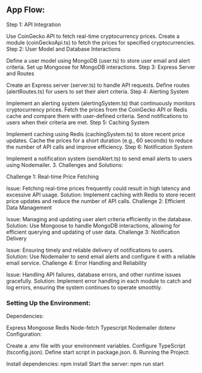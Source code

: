## App Flow:

Step 1: API Integration

Use CoinGecko API to fetch real-time cryptocurrency prices.
Create a module (coinGeckoApi.ts) to fetch the prices for specified cryptocurrencies.
Step 2: User Model and Database Interactions

Define a user model using MongoDB (user.ts) to store user email and alert criteria.
Set up Mongoose for MongoDB interactions.
Step 3: Express Server and Routes

Create an Express server (server.ts) to handle API requests.
Define routes (alertRoutes.ts) for users to set their alert criteria.
Step 4: Alerting System

Implement an alerting system (alertingSystem.ts) that continuously monitors cryptocurrency prices.
Fetch the prices from the CoinGecko API or Redis cache and compare them with user-defined criteria.
Send notifications to users when their criteria are met.
Step 5: Caching System

Implement caching using Redis (cachingSystem.ts) to store recent price updates.
Cache the prices for a short duration (e.g., 60 seconds) to reduce the number of API calls and improve efficiency.
Step 6: Notification System

Implement a notification system (sendAlert.ts) to send email alerts to users using Nodemailer.
3. Challenges and Solutions:

Challenge 1: Real-time Price Fetching

Issue: Fetching real-time prices frequently could result in high latency and excessive API usage.
Solution: Implement caching with Redis to store recent price updates and reduce the number of API calls.
Challenge 2: Efficient Data Management

Issue: Managing and updating user alert criteria efficiently in the database.
Solution: Use Mongoose to handle MongoDB interactions, allowing for efficient querying and updating of user data.
Challenge 3: Notification Delivery

Issue: Ensuring timely and reliable delivery of notifications to users.
Solution: Use Nodemailer to send email alerts and configure it with a reliable email service.
Challenge 4: Error Handling and Reliability

Issue: Handling API failures, database errors, and other runtime issues gracefully.
Solution: Implement error handling in each module to catch and log errors, ensuring the system continues to operate smoothly.

<h3>Setting Up the Environment:</h3>

Dependencies:

Express
Mongoose
Redis
Node-fetch
Typescript
Nodemailer
dotenv
Configuration:

Create a .env file with your environment variables.
Configure TypeScript (tsconfig.json).
Define start script in package.json.
6. Running the Project:

Install dependencies: npm install
Start the server: npm run start
